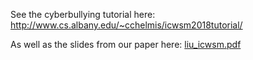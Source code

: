 See the cyberbullying tutorial here:
http://www.cs.albany.edu/~cchelmis/icwsm2018tutorial/

As well as the slides from our paper here: 
[liu_icwsm.pdf](liu_icwsm.pdf)
